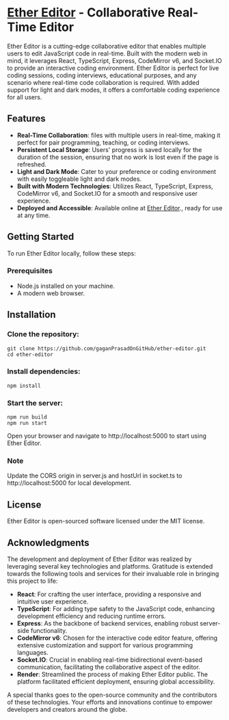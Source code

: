 # [Ether Editor](https://ether-editor-q2mv.onrender.com/) - Collaborative Real-Time Editor

Ether Editor is a cutting-edge collaborative editor that enables multiple users to edit JavaScript code in real-time. Built with the modern web in mind, it leverages React, TypeScript, Express, CodeMirror v6, and Socket.IO to provide an interactive coding environment. Ether Editor is perfect for live coding sessions, coding interviews, educational purposes, and any scenario where real-time code collaboration is required. With added support for light and dark modes, it offers a comfortable coding experience for all users.

## Features

- **Real-Time Collaboration**: files with multiple users in real-time, making it perfect for pair programming, teaching, or coding interviews.
- **Persistent Local Storage**: Users' progress is saved locally for the duration of the session, ensuring that no work is lost even if the page is refreshed.
- **Light and Dark Mode**: Cater to your preference or coding environment with easily toggleable light and dark modes.
- **Built with Modern Technologies**: Utilizes React, TypeScript, Express, CodeMirror v6, and Socket.IO for a smooth and responsive user experience.
- **Deployed and Accessible**: Available online at [Ether Editor](https://ether-editor-q2mv.onrender.com/ 'Collaborative Real-Time Editor')., ready for use at any time.

## Getting Started

To run Ether Editor locally, follow these steps:

### Prerequisites

- Node.js installed on your machine.
- A modern web browser.

## Installation

### Clone the repository:

```console
git clone https://github.com/gaganPrasadOnGitHub/ether-editor.git
cd ether-editor
```

### Install dependencies:

```console
npm install
```

### Start the server:

```console
npm run build
npm run start
```

Open your browser and navigate to http://localhost:5000 to start using Ether Editor.

### Note

Update the CORS origin in server.js and hostUrl in socket.ts to http://localhost:5000 for local development.

## License

Ether Editor is open-sourced software licensed under the MIT license.

## Acknowledgments

The development and deployment of Ether Editor was realized by leveraging several key technologies and platforms. Gratitude is extended towards the following tools and services for their invaluable role in bringing this project to life:

- **React**: For crafting the user interface, providing a responsive and intuitive user experience.
- **TypeScript**: For adding type safety to the JavaScript code, enhancing development efficiency and reducing runtime errors.
- **Express**: As the backbone of backend services, enabling robust server-side functionality.
- **CodeMirror v6**: Chosen for the interactive code editor feature, offering extensive customization and support for various programming languages.
- **Socket.IO**: Crucial in enabling real-time bidirectional event-based communication, facilitating the collaborative aspect of the editor.
- **Render**: Streamlined the process of making Ether Editor public. The platform facilitated efficient deployment, ensuring global accessibility.

A special thanks goes to the open-source community and the contributors of these technologies. Your efforts and innovations continue to empower developers and creators around the globe.
